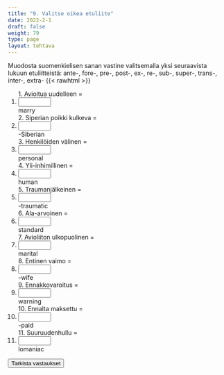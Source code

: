 ```yaml
---
title: "9. Valitse oikea etuliite"
date: 2022-2-1
draft: false
weight: 79
type: page
layout: tehtava
---
```


Muodosta suomenkielisen sanan vastine valitsemalla yksi seuraavista lukuun etuliitteistä: ante-, fore-, pre-, post-, ex-, re-, sub-, super-, trans-, inter-, extra- 
{{< rawhtml >}}
<div class="tehtava">
<form autocomplete="off">
  <ol>
  
<section>
1. Avioitua uudelleen = &nbsp;<li><input id="q1" type="text"/><span></span></li>marry
</section>
<section>
2. Siperian poikki kulkeva = &nbsp;<li><input id="q2" type="text"/><span></span></li>-Siberian
</section>
<section>
3. Henkilöiden välinen = &nbsp;<li><input id="q3" type="text"/><span></span></li>personal
</section>
<section>
4. Yli-inhimillinen = &nbsp;<li><input id="q4" type="text"/><span></span></li>human
</section>
<section>
5. Traumanjälkeinen  = &nbsp;<li><input id="q5" type="text"/><span></span></li>-traumatic
</section>
<section>
6. Ala-arvoinen = &nbsp;<li><input id="q6" type="text"/><span></span></li>standard
</section>
<section>
7. Avioliiton ulkopuolinen = &nbsp;<li><input id="q7" type="text"/><span></span></li>marital
</section>
<section>
8. Entinen vaimo =  &nbsp;<li><input id="q8" type="text"/><span></span></li>-wife
</section>
<section>
9. Ennakkovaroitus = &nbsp;<li><input id="q9" type="text"/><span></span></li>warning
</section>
<section>
10. Ennalta maksettu = &nbsp;<li><input id="q10" type="text"/><span></span></li>-paid
</section> 
<section>
11. Suuruudenhullu = &nbsp;<li><input id="q11" type="text"/><span></span></li>lomaniac
</section> 

</ol>
  
 <link rel="stylesheet" type="text/css" href="/css/kirjoita1.css"/>

<div id="buttonWrapper">
   <input type="submit" id="submit" value="Tarkista vastaukset" />
   </div>
</form>

</div>


<script>
var answers = {
  "q1": ["re"],
  "q2": ["trans"],
  "q3": ["inter"],
  "q4": ["super"],
  "q5": ["post",],
  "q6": ["sub"],
  "q7": ["extra"],
  "q8": ["ex"],
  "q9": ["fore"],
  "q10": ["pre"],
  };

function markAnswers() {
  $("input[type='text']").each(function() {
    console.log($.inArray(this.value, answers[this.id]));
    if ($.inArray(this.value.toLowerCase().trim(), answers[this.id]) === -1) {
      $(this).parent()[0].setAttribute("class", "vaarin");
    } else {
      $(this).parent()[0].setAttribute("class", "oikein");
    }
  })
}

$("form").on("submit", function(e) {
  e.preventDefault();
  markAnswers();
});
</script>

<style>
.tehtava input[type="text"] {
    width: 75px;
    text-align: right;
}
</style>
</rawhtml>